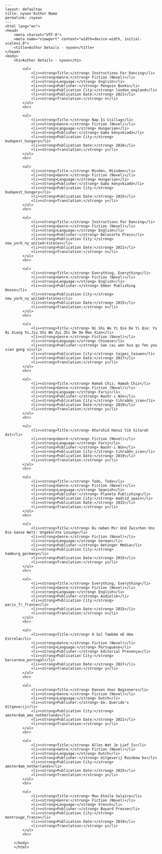
    ---
    layout: defaultau
    title: nyoon'Author Name 
    permalink: /nyoon
    ---
    <html lang="en">
    <head>
        <meta charset="UTF-8">
        <meta name="viewport" content="width=device-width, initial-scale=1.0">
        <title>Author Details - nyoon</title>
    </head>
    <body>
        <h1>Author Details - nyoon</h1>
        
            <ul>
                <li><strong>Title:</strong> Instructions For Dancing</li>
                <li><strong>Genre:</strong> Fiction (Novel)</li>
                <li><strong>Language:</strong> English</li>
                <li><strong>Publisher:</strong> Penguin Books</li>
                <li><strong>Publication City:</strong> london_england</li>
                <li><strong>Publication Date:</strong> 2021</li>
                <li><strong>Translation:</strong> n</li>
            </ul>
            <hr>
            
            <ul>
                <li><strong>Title:</strong> Nap Is Csillag</li>
                <li><strong>Genre:</strong> Fiction (Novel)</li>
                <li><strong>Language:</strong> Hungarian</li>
                <li><strong>Publisher:</strong> Gabo könyvkiadó</li>
                <li><strong>Publication City:</strong> budapest_hungary</li>
                <li><strong>Publication Date:</strong> 2016</li>
                <li><strong>Translation:</strong> y</li>
            </ul>
            <hr>
            
            <ul>
                <li><strong>Title:</strong> Minden, Miinden</li>
                <li><strong>Genre:</strong> Fiction (Novel)</li>
                <li><strong>Language:</strong> Hungarian</li>
                <li><strong>Publisher:</strong> Gabo könyvkiadó</li>
                <li><strong>Publication City:</strong> budapest_hungary</li>
                <li><strong>Publication Date:</strong> 2015</li>
                <li><strong>Translation:</strong> y</li>
            </ul>
            <hr>
            
            <ul>
                <li><strong>Title:</strong> Instructions For Dancing</li>
                <li><strong>Genre:</strong> Fiction (Novel)</li>
                <li><strong>Language:</strong> English</li>
                <li><strong>Publisher:</strong> Delacorte Press</li>
                <li><strong>Publication City:</strong> new_york_ny_united¬†states</li>
                <li><strong>Publication Date:</strong> 2021</li>
                <li><strong>Translation:</strong> n</li>
            </ul>
            <hr>
            
            <ul>
                <li><strong>Title:</strong> Everything, Everything</li>
                <li><strong>Genre:</strong> Fiction (Novel)</li>
                <li><strong>Language:</strong> English</li>
                <li><strong>Publisher:</strong> Ember Publishing House</li>
                <li><strong>Publication City:</strong> new_york_ny_united¬†states</li>
                <li><strong>Publication Date:</strong> 2015</li>
                <li><strong>Translation:</strong> n</li>
            </ul>
            <hr>
            
            <ul>
                <li><strong>Title:</strong> Ni Shi Wo Yi Qie De Yi Qie: Yu Ni Xiang Yu,Jiu Shi Wo Zui Zhi De De Mao Xian</li>
                <li><strong>Genre:</strong> Fiction (Novel)</li>
                <li><strong>Language:</strong> Chinese</li>
                <li><strong>Publisher:</strong> San cai wen hua gu fen you xian gong si</li>
                <li><strong>Publication City:</strong> taipei_taiwan</li>
                <li><strong>Publication Date:</strong> 2017</li>
                <li><strong>Translation:</strong> y</li>
            </ul>
            <hr>
            
            <ul>
                <li><strong>Title:</strong> Hamah Chiz, Hamah Chiz</li>
                <li><strong>Genre:</strong> Fiction (Novel)</li>
                <li><strong>Language:</strong> Farsi</li>
                <li><strong>Publisher:</strong> Nashr-i Nūn</li>
                <li><strong>Publication City:</strong> tihraãñn_iran</li>
                <li><strong>Publication Date:</strong> 2019</li>
                <li><strong>Translation:</strong> y</li>
            </ul>
            <hr>
            
            <ul>
                <li><strong>Title:</strong> Khurshid Hanuz Yik Sitarah Ast</li>
                <li><strong>Genre:</strong> Fiction (Novel)</li>
                <li><strong>Language:</strong> Farsi</li>
                <li><strong>Publisher:</strong> Nashr-i Nūn</li>
                <li><strong>Publication City:</strong> tihraãñn_iran</li>
                <li><strong>Publication Date:</strong> 2019</li>
                <li><strong>Translation:</strong> y</li>
            </ul>
            <hr>
            
            <ul>
                <li><strong>Title:</strong> Todo, Todo</li>
                <li><strong>Genre:</strong> Fiction (Novel)</li>
                <li><strong>Language:</strong> Spanish</li>
                <li><strong>Publisher:</strong> Planeta Publishing</li>
                <li><strong>Publication City:</strong> madrid_spain</li>
                <li><strong>Publication Date:</strong> 2015</li>
                <li><strong>Translation:</strong> y</li>
            </ul>
            <hr>
            
            <ul>
                <li><strong>Title:</strong> Du neben Mir Und Zwischen Uns Die Ganze Welt: Ungekürzte Lesung</li>
                <li><strong>Genre:</strong> Fiction (Novel)</li>
                <li><strong>Language:</strong> German</li>
                <li><strong>Publisher:</strong> Oetinger Media</li>
                <li><strong>Publication City:</strong> hamburg_germany</li>
                <li><strong>Publication Date:</strong> 2015</li>
                <li><strong>Translation:</strong> y</li>
            </ul>
            <hr>
            
            <ul>
                <li><strong>Title:</strong> Everything, Everything</li>
                <li><strong>Genre:</strong> Fiction (Novel)</li>
                <li><strong>Language:</strong> English</li>
                <li><strong>Publisher:</strong> Audiolib</li>
                <li><strong>Publication City:</strong> paris_fr_france</li>
                <li><strong>Publication Date:</strong> 2015</li>
                <li><strong>Translation:</strong> n</li>
            </ul>
            <hr>
            
            <ul>
                <li><strong>Title:</strong> O Sol Também eE Uma Estrela</li>
                <li><strong>Genre:</strong> Fiction (Novel)</li>
                <li><strong>Language:</strong> Portuguese</li>
                <li><strong>Publisher:</strong> Editorial Presença</li>
                <li><strong>Publication City:</strong> barcarena_portugal</li>
                <li><strong>Publication Date:</strong> 2017</li>
                <li><strong>Translation:</strong> y</li>
            </ul>
            <hr>
            
            <ul>
                <li><strong>Title:</strong> Dansen Voor Beginners</li>
                <li><strong>Genre:</strong> Fiction (Novel)</li>
                <li><strong>Language:</strong> Dutch</li>
                <li><strong>Publisher:</strong> Em. Querido's Uitgeverij</li>
                <li><strong>Publication City:</strong> amsterdam_ams_netherlands</li>
                <li><strong>Publication Date:</strong> 2021</li>
                <li><strong>Translation:</strong> y</li>
            </ul>
            <hr>
            
            <ul>
                <li><strong>Title:</strong> Alles Wat Je Lief Is</li>
                <li><strong>Genre:</strong> Fiction (Novel)</li>
                <li><strong>Language:</strong> Dutch</li>
                <li><strong>Publisher:</strong> Uitgeverij Rainbow bv</li>
                <li><strong>Publication City:</strong> amsterdam_netherlands</li>
                <li><strong>Publication Date:</strong> 2015</li>
                <li><strong>Translation:</strong> y</li>
            </ul>
            <hr>
            
            <ul>
                <li><strong>Title:</strong> Mon Etoile Solaire</li>
                <li><strong>Genre:</strong> Fiction (Novel)</li>
                <li><strong>Language:</strong> French</li>
                <li><strong>Publisher:</strong> Bayard Presse</li>
                <li><strong>Publication City:</strong> montrouge_france</li>
                <li><strong>Publication Date:</strong> 2019</li>
                <li><strong>Translation:</strong> y</li>
            </ul>
            <hr>
            
        </body>
        </html>
        